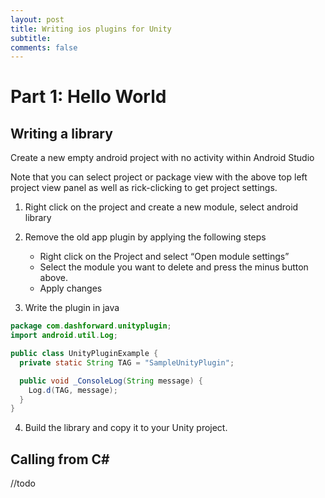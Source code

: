 ```yaml
---
layout: post
title: Writing ios plugins for Unity
subtitle: 
comments: false
---
```


# Part 1: Hello World

## Writing a library

Create a new empty android project with no activity within Android Studio

Note that you can select project or package view with the above top left project view panel as well as rick-clicking to get project settings.

1) Right click on the project and create a new module, select android library

2) Remove the old app plugin by applying the following steps

    * Right click on the Project and select “Open module settings”
    * Select the module you want to delete and press the minus button above.
    * Apply changes

3) Write the plugin in java

```java
package com.dashforward.unityplugin;
import android.util.Log;

public class UnityPluginExample {
  private static String TAG = "SampleUnityPlugin";

  public void _ConsoleLog(String message) {
    Log.d(TAG, message);
  }
}
```

4) Build the library and copy it to your Unity project.


## Calling from C#

//todo

